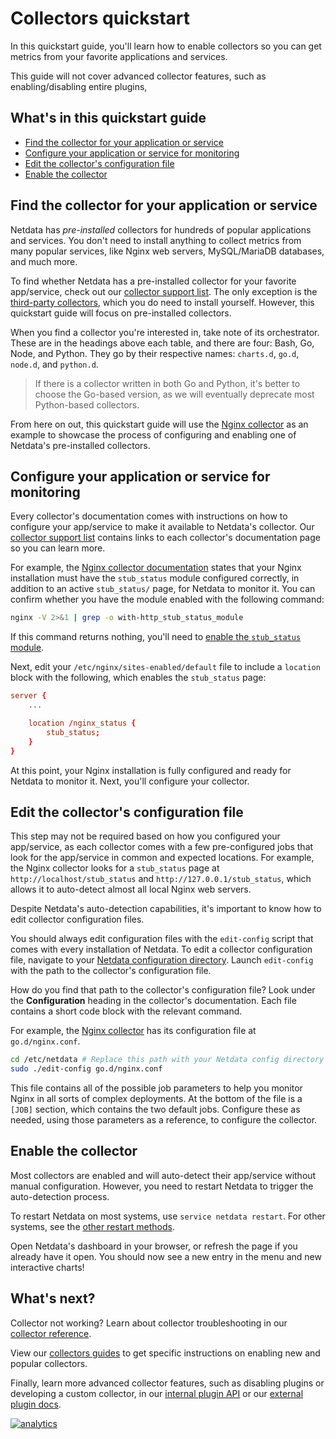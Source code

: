 <!--
title: "Collectors quickstart"
custom_edit_url: https://github.com/netdata/netdata/edit/master/collectors/QUICKSTART.md
-->

# Collectors quickstart

In this quickstart guide, you'll learn how to enable collectors so you can get metrics from your favorite applications
and services.

This guide will not cover advanced collector features, such as enabling/disabling entire plugins, 

## What's in this quickstart guide

-   [Find the collector for your application or service](#find-the-collector-for-your-application-or-service)
-   [Configure your application or service for monitoring](#configure-your-application-or-service-for-monitoring)
-   [Edit the collector's configuration file](#edit-the-collectors-configuration-file)
-   [Enable the collector](#enable-the-collector)

## Find the collector for your application or service

Netdata has _pre-installed_ collectors for hundreds of popular applications and services. You don't need to install
anything to collect metrics from many popular services, like Nginx web servers, MySQL/MariaDB databases, and much more.

To find whether Netdata has a pre-installed collector for your favorite app/service, check out our [collector support
list](COLLECTORS.md). The only exception is the [third-party collectors](COLLECTORS.md#third-party-plugins), which
you do need to install yourself. However, this quickstart guide will focus on pre-installed collectors.

When you find a collector you're interested in, take note of its orchestrator. These are in the headings above each
table, and there are four: Bash, Go, Node, and Python. They go by their respective names: `charts.d`, `go.d`, `node.d`,
and `python.d`.

> If there is a collector written in both Go and Python, it's better to choose the Go-based version, as we will
> eventually deprecate most Python-based collectors.

From here on out, this quickstart guide will use the [Nginx
collector](https://learn.netdata.cloud/docs/agent/collectors/go.d.plugin/modules/nginx) as an example to showcase the
process of configuring and enabling one of Netdata's pre-installed collectors.

## Configure your application or service for monitoring

Every collector's documentation comes with instructions on how to configure your app/service to make it available to
Netdata's collector. Our [collector support list](COLLECTORS.md) contains links to each collector's documentation page
so you can learn more.

For example, the [Nginx collector
documentation](https://learn.netdata.cloud/docs/agent/collectors/go.d.plugin/modules/nginx) states that your Nginx
installation must have the `stub_status` module configured correctly, in addition to an active `stub_status/` page, for
Netdata to monitor it. You can confirm whether you have the module enabled with the following command:

```bash
nginx -V 2>&1 | grep -o with-http_stub_status_module
```

If this command returns nothing, you'll need to [enable the `stub_status`
module](https://www.nginx.com/blog/monitoring-nginx/).

Next, edit your `/etc/nginx/sites-enabled/default` file to include a `location` block with the following, which enables
the `stub_status` page:

```conf
server {
    ...

    location /nginx_status {
        stub_status;
    }
}
```

At this point, your Nginx installation is fully configured and ready for Netdata to monitor it. Next, you'll configure
your collector.

## Edit the collector's configuration file

This step may not be required based on how you configured your app/service, as each collector comes with a few
pre-configured jobs that look for the app/service in common and expected locations. For example, the Nginx collector
looks for a `stub_status` page at `http://localhost/stub_status` and `http://127.0.0.1/stub_status`, which allows it to
auto-detect almost all local Nginx web servers.

Despite Netdata's auto-detection capabilities, it's important to know how to edit collector configuration files.

You should always edit configuration files with the `edit-config` script that comes with every installation of Netdata.
To edit a collector configuration file, navigate to your [Netdata configuration directory](/docs/configure/nodes.md).
Launch `edit-config` with the path to the collector's configuration file.

How do you find that path to the collector's configuration file? Look under the **Configuration** heading in the
collector's documentation. Each file contains a short code block with the relevant command.

For example, the [Nginx collector](https://learn.netdata.cloud/docs/agent/collectors/go.d.plugin/modules/nginx) has its
configuration file at `go.d/nginx.conf`.

```bash
cd /etc/netdata # Replace this path with your Netdata config directory
sudo ./edit-config go.d/nginx.conf
```

This file contains all of the possible job parameters to help you monitor Nginx in all sorts of complex deployments. At
the bottom of the file is a `[JOB]` section, which contains the two default jobs. Configure these as needed, using those
parameters as a reference, to configure the collector.

## Enable the collector

Most collectors are enabled and will auto-detect their app/service without manual configuration. However, you need to
restart Netdata to trigger the auto-detection process.

To restart Netdata on most systems, use `service netdata restart`. For other systems, see the [other restart
methods](/docs/getting-started.md#start-stop-and-restart-netdata).

Open Netdata's dashboard in your browser, or refresh the page if you already have it open. You should now see a new
entry in the menu and new interactive charts!

## What's next?

Collector not working? Learn about collector troubleshooting in our [collector
reference](REFERENCE.md#troubleshoot-a-collector).

View our [collectors guides](/collectors/README.md#guides) to get specific instructions on enabling new and
popular collectors.

Finally, learn more advanced collector features, such as disabling plugins or developing a custom collector, in our
[internal plugin API](/collectors/REFERENCE.md#internal-plugins-api) or our [external plugin
docs](/collectors/plugins.d/README.md).

[![analytics](https://www.google-analytics.com/collect?v=1&aip=1&t=pageview&_s=1&ds=github&dr=https%3A%2F%2Fgithub.com%2Fnetdata%2Fnetdata&dl=https%3A%2F%2Fmy-netdata.io%2Fgithub%2Fcollectors%2FQUICKSTART&_u=MAC~&cid=5792dfd7-8dc4-476b-af31-da2fdb9f93d2&tid=UA-64295674-3)]()
